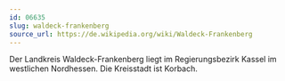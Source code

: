 ```yaml
---
id: 06635
slug: waldeck-frankenberg
source_url: https://de.wikipedia.org/wiki/Waldeck-Frankenberg
---
```


Der Landkreis Waldeck-Frankenberg liegt im Regierungsbezirk Kassel im westlichen Nordhessen. Die Kreisstadt ist Korbach.
